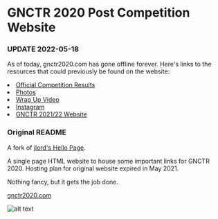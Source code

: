# GNCTR 2020 Post Competition Website

### UPDATE 2022-05-18
As of today, gnctr2020.com has gone offline forever. Here's links to the resources that could previously be found on the website:
<li><a href="https://github.com/gidger/gnctr2020.com/blob/73186475c85acb2efe1387fba6d0014dbc359a75/assets/documents/GNCTR%202020%20Final%20Results.pdf" target="_blank">Official Competition Results</a></li>
<li><a href="https://gnctr.smugmug.com/" target="_blank">Photos</a></li>
<li><a href="https://www.youtube.com/watch?v=ICtk9lBR6BI" target="_blank">Wrap Up Video</a></li>
<li><a href="https://www.instagram.com/gnctr2020/?hl=en" target="_blank">Instagram</a></li>
<li><a href="https://www.gnctr2022.ca/" target="_blank">GNCTR 2021/22 Website</a></li>

### Original README
A fork of [jlord's Hello Page](https://github.com/jlord/hello).

A single page HTML website to house some important links for GNCTR 2020. Hosting plan for original website expired in May 2021.

Nothing fancy, but it gets the job done.

[gnctr2020.com](https://gnctr2020.com)

![alt text](assets/images/GNCTR2020_Logo_Secondary_Black_Web.png "GNCTR 2020 Logo")
